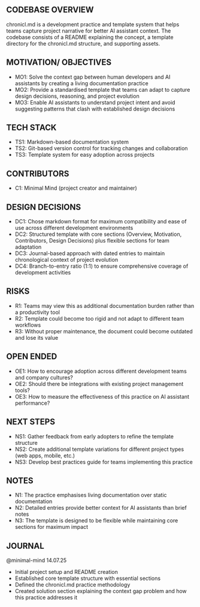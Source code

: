 ## CODEBASE OVERVIEW
chronicl.md is a development practice and template system that helps teams capture project narrative for better AI assistant context. The codebase consists of a README explaining the concept, a template directory for the chronicl.md structure, and supporting assets.

## MOTIVATION/ OBJECTIVES
- MO1: Solve the context gap between human developers and AI assistants by creating a living documentation practice
- MO2: Provide a standardised template that teams can adapt to capture design decisions, reasoning, and project evolution
- MO3: Enable AI assistants to understand project intent and avoid suggesting patterns that clash with established design decisions

## TECH STACK
- TS1: Markdown-based documentation system
- TS2: Git-based version control for tracking changes and collaboration
- TS3: Template system for easy adoption across projects

## CONTRIBUTORS
- C1: Minimal Mind (project creator and maintainer)

## DESIGN DECISIONS
- DC1: Chose markdown format for maximum compatibility and ease of use across different development environments
- DC2: Structured template with core sections (Overview, Motivation, Contributors, Design Decisions) plus flexible sections for team adaptation
- DC3: Journal-based approach with dated entries to maintain chronological context of project evolution
- DC4: Branch-to-entry ratio (1:1) to ensure comprehensive coverage of development activities

## RISKS
- R1: Teams may view this as additional documentation burden rather than a productivity tool
- R2: Template could become too rigid and not adapt to different team workflows
- R3: Without proper maintenance, the document could become outdated and lose its value

## OPEN ENDED
- OE1: How to encourage adoption across different development teams and company cultures?
- OE2: Should there be integrations with existing project management tools?
- OE3: How to measure the effectiveness of this practice on AI assistant performance?

## NEXT STEPS
- NS1: Gather feedback from early adopters to refine the template structure
- NS2: Create additional template variations for different project types (web apps, mobile, etc.)
- NS3: Develop best practices guide for teams implementing this practice

## NOTES
- N1: The practice emphasises living documentation over static documentation
- N2: Detailed entries provide better context for AI assistants than brief notes
- N3: The template is designed to be flexible while maintaining core sections for maximum impact

## JOURNAL

@minimal-mind 14.07.25
- Initial project setup and README creation
- Established core template structure with essential sections
- Defined the chronicl.md practice methodology
- Created solution section explaining the context gap problem and how this practice addresses it 